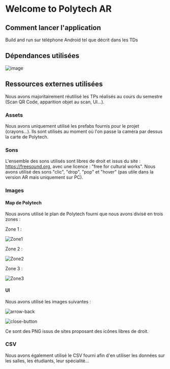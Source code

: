 # Welcome to Polytech AR

## Comment lancer l'application

Build and run sur téléphone Android tel que décrit dans les TDs

## Dépendances utilisées

![image](https://github.com/user-attachments/assets/8884712a-700a-4a16-b30c-8190928c4080)

## Ressources externes utilisées

Nous avons majoritairement réutilisé les TPs réalisés au cours du semestre (Scan QR Code, apparition objet au scan, UI...).

### Assets

Nous avons uniquement utilisé les prefabs fournis pour le projet (crayons...). Ils sont utilisés au moment où l'on passe la caméra par dessus la carte de Polytech.

### Sons

L'ensemble des sons utilisés sont libres de droit et issus du site : https://freesound.org, avec une licence : "free for cultural works".
Nous avons utilisé des sons "clic", "drop", "pop" et "hover" (pas utile dans la version AR mais uniquement sur PC).

### Images

#### Map de Polytech

Nous avons utilisé le plan de Polytech fourni que nous avons divisé en trois zones :

Zone 1 :

![Zone1](https://github.com/user-attachments/assets/e11c7de1-4c96-4a24-b6ef-1c0a93a0c8d7)

Zone 2 :

![Zone2](https://github.com/user-attachments/assets/f90ae02f-2d28-4eb2-a739-25aaefbc08e7)

Zone 3 :

![Zone3](https://github.com/user-attachments/assets/dbc0038f-7379-41d2-aa02-ba662a2640a5)

#### UI

Nous avons utilisé les images suivantes :

![arrow-back](https://github.com/user-attachments/assets/5c19edd7-d4bf-4eb1-b617-53e492000a14)

![close-button](https://github.com/user-attachments/assets/31d0e15b-4527-44dd-bd68-e286c591e798)

Ce sont des PNG issus de sites proposant des icônes libres de droit.

### CSV

Nous avons également utilisé le CSV fourni afin d'en utiliser les données sur les salles, les étudiants, leur spécialité...


